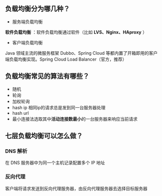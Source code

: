 ##  负载均衡分为哪几种？

- 服务端负载均衡

**软件负载均衡** ：软件负载均衡通过软件（比如 **LVS、Nginx、HAproxy** ）

- 客户端负载均衡

Java 领域主流的微服务框架 Dubbo、Spring Cloud 等都内置了开箱即用的客户端负载均衡实现。Spring Cloud Load Balancer（官方，推荐）

## 负载均衡常见的算法有哪些？

- 随机
- 轮询
- 加权轮询
- hash ip 相同ip的请求总是发到同一台服务器处理
- hash url
- 最小连接法选取其中**活动连接数最小**的一台服务器来响应当前请求

## 七层负载均衡可以怎么做？

### DNS 解析

在 DNS 服务器中为同一个主机记录配置多个 IP 地址

### 反向代理

客户端将请求发送到反向代理服务器，由反向代理服务器去选择目标服务器